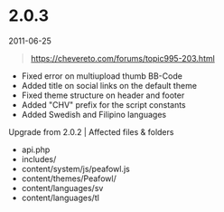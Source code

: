 # 2.0.3

2011-06-25

> https://chevereto.com/forums/topic995-203.html

- Fixed error on multiupload thumb BB-Code
- Added title on social links on the default theme
- Fixed theme structure on header and footer
- Added "CHV" prefix for the script constants
- Added Swedish and Filipino languages

Upgrade from 2.0.2 | Affected files & folders
- api.php
- includes/
- content/system/js/peafowl.js
- content/themes/Peafowl/
- content/languages/sv
- content/languages/tl